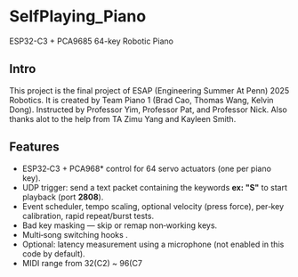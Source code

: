 # SelfPlaying_Piano
ESP32-C3 + PCA9685 64-key Robotic Piano
## Intro
  This project is the final project of ESAP (Engineering Summer At Penn) 2025 Robotics. It is created by Team Piano 1 (Brad Cao, Thomas Wang, Kelvin Dong). Instructed by Professor Yim, Professor Pat, and Professor Nick. Also thanks alot to the help from TA Zimu Yang and Kayleen Smith.
## Features
  - ESP32‑C3 + PCA968* control for 64 servo actuators (one per piano key).
  - UDP trigger: send a text packet containing the keywords **ex: "S"** to start playback (port **2808**).  
  - Event scheduler, tempo scaling, optional velocity (press force), per‑key calibration, rapid repeat/burst tests.
  - Bad key masking — skip or remap non‑working keys.
  - Multi‑song switching hooks .
  - Optional: latency measurement using a microphone (not enabled in this code by default).
  - MIDI range from 32(C2) ~ 96(C7
